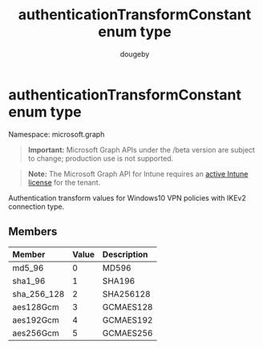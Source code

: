 ﻿---
title: "authenticationTransformConstant enum type"
description: "Authentication transform values for Windows10 VPN policies with IKEv2 connection type."
author: "dougeby"
localization_priority: Normal
ms.prod: "intune"
doc_type: enumPageType
---

# authenticationTransformConstant enum type

Namespace: microsoft.graph

> **Important:** Microsoft Graph APIs under the /beta version are subject to change; production use is not supported.

> **Note:** The Microsoft Graph API for Intune requires an [active Intune license](https://go.microsoft.com/fwlink/?linkid=839381) for the tenant.

Authentication transform values for Windows10 VPN policies with IKEv2 connection type.

## Members

| Member      | Value | Description |
| :---------- | :---- | :---------- |
| md5_96      | 0     | MD596       |
| sha1_96     | 1     | SHA196      |
| sha_256_128 | 2     | SHA256128   |
| aes128Gcm   | 3     | GCMAES128   |
| aes192Gcm   | 4     | GCMAES192   |
| aes256Gcm   | 5     | GCMAES256   |
